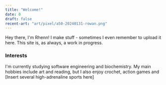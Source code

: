 ```yaml
---
title: "Welcome!"
date: 0
draft: false
recent-art: "art/pixel/a50-20240131-rowan.png"
---
```


Hey there, I'm Rhenn! I make stuff - sometimes I even remember to upload it here. This site is, as always, a work in progress.

### Interests

I'm currently studying software engineering and biochemistry. My main hobbies include art and reading, but I also enjoy crochet, action games and [Insert several high-adrenaline sports here]

